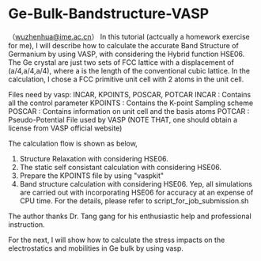 # Ge-Bulk-Bandstructure-VASP
（wuzhenhua@ime.ac.cn）
In this tutorial (actcually a homework exercise for me), I will describe how to calculate the accurate Band Structure of Germanium by using VASP, with considering the Hybrid function HSE06. The Ge crystal are just two sets of FCC lattice with a displacement of (a/4,a/4,a/4), where a is the length of the conventional cubic lattice. In the calculation, I chose a FCC primitive unit cell with 2 atoms in the unit cell.

Files need by vasp: INCAR, KPOINTS, POSCAR, POTCAR
INCAR : Contains all the control parameter
KPOINTS : Contains the K-point Sampling scheme
POSCAR : Contains information on unit cell and the basis atoms
POTCAR : Pseudo-Potential File used by VASP  (NOTE THAT, one should obtain a license from VASP official website)

The calculation flow is shown as below, 
1. Structure Relaxation with considering HSE06.
2. The static self consistant calculation with considering HSE06.
3. Prepare the KPOINTS file by using "vaspkit"
4. Band structure calculation with considering HSE06.
Yep, all simulations are carried out with incorporating HSE06 for accuracy at an expense of CPU time.
For the details, please refer to script_for_job_submission.sh

The author thanks Dr. Tang gang for his enthusiastic help and professional instruction.

For the next, I will show how to calculate the stress impacts on the electrostatics and mobilities in Ge bulk by using vasp.
